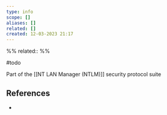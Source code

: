 ```yaml
---
type: info
scope: []
aliases: []
related: []
created: 12-03-2023 21:17
---
```

%%
related::
%%


#todo 

Part of the [[NT LAN Manager (NTLM)]] security protocol suite

## References
- 